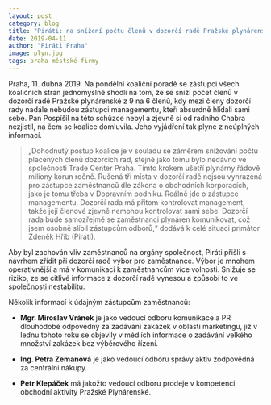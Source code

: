```yaml
---
layout: post
category: blog
title: "Piráti: na snížení počtu členů v dozorčí radě Pražské plynárenské se koalice jednomyslně shodla, Pospíšil na jednání nebyl"
date: 2019-04-11
author: "Piráti Praha"
image: plyn.jpg
tags: praha městské-firmy
---
```


Praha, 11. dubna 2019. Na pondělní koaliční poradě se zástupci všech koaličních stran jednomyslně shodli na tom, že se sníží počet členů v dozorčí radě Pražské plynárenské z 9 na 6 členů, kdy mezi členy dozorčí rady nadále nebudou zástupci managementu, kteří absurdně hlídali sami sebe. Pan Pospíšil na této schůzce nebyl a zjevně si od radního Chabra nezjistil, na čem se koalice domluvila. Jeho vyjádření tak plyne z neúplných informací.

> „Dohodnutý postup koalice je v souladu se záměrem snižování počtu placených členů dozorčích rad, stejně jako tomu bylo nedávno ve společnosti Trade Center Praha. Tímto krokem ušetří plynárny řádově miliony korun ročně. Rušená tři místa v dozorčí radě nejsou vyhrazená pro zástupce zaměstnanců dle zákona o obchodních korporacích, jako je tomu třeba v Dopravním podniku. Reálně jde o zástupce managementu. Dozorčí rada má přitom kontrolovat management, takže její členové zjevně nemohou kontrolovat sami sebe. Dozorčí rada bude samozřejmě se zaměstnanci plynáren komunikovat, což jsem osobně slíbil zástupcům odborů,“ dodává k celé situaci primátor Zdeněk Hřib (Piráti).

Aby byl zachován vliv zaměstnanců na orgány společnost, Piráti přišli s návrhem zřídit při dozorčí radě výbor pro zaměstnance. Výbor je mnohem operativnější a má v komunikaci k zaměstnancům více volnosti. Snižuje se riziko, ze se citlivé informace z dozorčí radě vynesou a způsobí to ve společnosti nestabilitu.

Několik informací k údajným zástupcům zaměstnanců:

* **Mgr. Miroslav Vránek** je jako vedoucí odboru komunikace a PR dlouhodobě odpovědný za zadávání zakázek v oblasti marketingu, již v lednu tohoto roku se objevily v médiích informace o zadávání velkého množství zakázek bez výběrového řízení.

* **Ing. Petra Zemanová** je jako vedoucí odboru správy aktiv zodpovědná za centrální nákupy.

* **Petr Klepáček** má jakožto vedoucí odboru prodeje v kompetenci obchodní aktivity Pražské Plynárenské.
